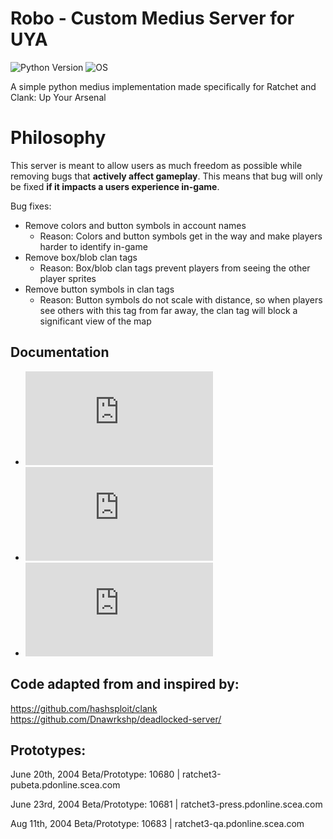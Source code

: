 # Robo - Custom Medius Server for UYA
![Python Version](https://img.shields.io/badge/python-3.9-blue?style=for-the-badge&logo=python)
![OS](https://img.shields.io/badge/OS-GNU%2FLinux-red?style=for-the-badge&logo=linux)

A simple python medius implementation made specifically for Ratchet and Clank: Up Your Arsenal

# Philosophy
This server is meant to allow users as much freedom as possible while removing bugs that **actively affect gameplay**. This means that bug will only be fixed **if it impacts a users experience in-game**.

Bug fixes:
- Remove colors and button symbols in account names
	- Reason: Colors and button symbols get in the way and make players harder to identify in-game
- Remove box/blob clan tags
	- Reason: Box/blob clan tags prevent players from seeing the other player sprites
- Remove button symbols in clan tags
	- Reason: Button symbols do not scale with distance, so when players see others with this tag from far away, the clan tag will block a significant view of the map

## Documentation
- ![Features and extras!](https://github.com/jtjanecek/robo/blob/master/docs/features.md)
- ![Running Robo on Windows](https://github.com/jtjanecek/robo/blob/master/docs/windows.md)
- ![Running Robo on Linux (recommended)](https://github.com/jtjanecek/robo/blob/master/docs/linux.md)

## Code adapted from and inspired by:
https://github.com/hashsploit/clank    
https://github.com/Dnawrkshp/deadlocked-server/

## Prototypes:
June 20th, 2004 Beta/Prototype: 10680 | ratchet3-pubeta.pdonline.scea.com

June 23rd, 2004 Beta/Prototype: 10681 | ratchet3-press.pdonline.scea.com

Aug 11th, 2004 Beta/Prototype: 10683 | ratchet3-qa.pdonline.scea.com
